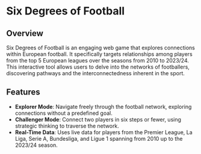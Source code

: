 # Six Degrees of Football

## Overview
Six Degrees of Football is an engaging web game that explores connections within European football. It specifically targets relationships among players from the top 5 European leagues over the seasons from 2010 to 2023/24. This interactive tool allows users to delve into the networks of footballers, discovering pathways and the interconnectedness inherent in the sport.

## Features
- **Explorer Mode**: Navigate freely through the football network, exploring connections without a predefined goal.
- **Challenger Mode**: Connect two players in six steps or fewer, using strategic thinking to traverse the network.
- **Real-Time Data**: Uses live data for players from the Premier League, La Liga, Serie A, Bundesliga, and Ligue 1 spanning from 2010 up to the 2023/24 season.
